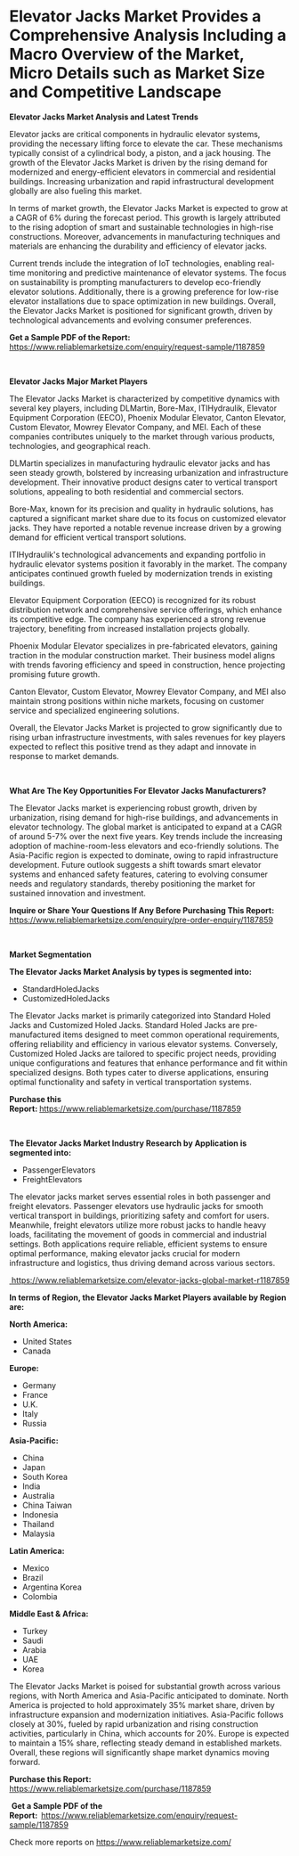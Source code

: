 <p><h1>Elevator Jacks Market Provides a Comprehensive Analysis Including a Macro Overview of the Market, Micro Details such as Market Size and Competitive Landscape</h1></p><p><strong>Elevator Jacks Market Analysis and Latest Trends</strong></p>
<p><p>Elevator jacks are critical components in hydraulic elevator systems, providing the necessary lifting force to elevate the car. These mechanisms typically consist of a cylindrical body, a piston, and a jack housing. The growth of the Elevator Jacks Market is driven by the rising demand for modernized and energy-efficient elevators in commercial and residential buildings. Increasing urbanization and rapid infrastructural development globally are also fueling this market.</p><p>In terms of market growth, the Elevator Jacks Market is expected to grow at a CAGR of 6% during the forecast period. This growth is largely attributed to the rising adoption of smart and sustainable technologies in high-rise constructions. Moreover, advancements in manufacturing techniques and materials are enhancing the durability and efficiency of elevator jacks.</p><p>Current trends include the integration of IoT technologies, enabling real-time monitoring and predictive maintenance of elevator systems. The focus on sustainability is prompting manufacturers to develop eco-friendly elevator solutions. Additionally, there is a growing preference for low-rise elevator installations due to space optimization in new buildings. Overall, the Elevator Jacks Market is positioned for significant growth, driven by technological advancements and evolving consumer preferences.</p></p>
<p><strong>Get a Sample PDF of the Report:&nbsp;</strong> <a href="https://www.reliablemarketsize.com/enquiry/request-sample/1187859?utm_campaign=2337&utm_medium=2&utm_source=Github&utm_content=ia&utm_term=10042025&utm_id=elevator-jacks">https://www.reliablemarketsize.com/enquiry/request-sample/1187859</a></p>
<p>&nbsp;</p>
<p><strong>Elevator Jacks Major Market Players</strong></p>
<p><p>The Elevator Jacks Market is characterized by competitive dynamics with several key players, including DLMartin, Bore-Max, ITIHydraulik, Elevator Equipment Corporation (EECO), Phoenix Modular Elevator, Canton Elevator, Custom Elevator, Mowrey Elevator Company, and MEI. Each of these companies contributes uniquely to the market through various products, technologies, and geographical reach.</p><p>DLMartin specializes in manufacturing hydraulic elevator jacks and has seen steady growth, bolstered by increasing urbanization and infrastructure development. Their innovative product designs cater to vertical transport solutions, appealing to both residential and commercial sectors.</p><p>Bore-Max, known for its precision and quality in hydraulic solutions, has captured a significant market share due to its focus on customized elevator jacks. They have reported a notable revenue increase driven by a growing demand for efficient vertical transport solutions.</p><p>ITIHydraulik's technological advancements and expanding portfolio in hydraulic elevator systems position it favorably in the market. The company anticipates continued growth fueled by modernization trends in existing buildings.</p><p>Elevator Equipment Corporation (EECO) is recognized for its robust distribution network and comprehensive service offerings, which enhance its competitive edge. The company has experienced a strong revenue trajectory, benefiting from increased installation projects globally.</p><p>Phoenix Modular Elevator specializes in pre-fabricated elevators, gaining traction in the modular construction market. Their business model aligns with trends favoring efficiency and speed in construction, hence projecting promising future growth.</p><p>Canton Elevator, Custom Elevator, Mowrey Elevator Company, and MEI also maintain strong positions within niche markets, focusing on customer service and specialized engineering solutions.</p><p>Overall, the Elevator Jacks Market is projected to grow significantly due to rising urban infrastructure investments, with sales revenues for key players expected to reflect this positive trend as they adapt and innovate in response to market demands.</p></p>
<p>&nbsp;</p>
<p><strong>What Are The Key Opportunities For Elevator Jacks Manufacturers?</strong></p>
<p><p>The Elevator Jacks market is experiencing robust growth, driven by urbanization, rising demand for high-rise buildings, and advancements in elevator technology. The global market is anticipated to expand at a CAGR of around 5-7% over the next five years. Key trends include the increasing adoption of machine-room-less elevators and eco-friendly solutions. The Asia-Pacific region is expected to dominate, owing to rapid infrastructure development. Future outlook suggests a shift towards smart elevator systems and enhanced safety features, catering to evolving consumer needs and regulatory standards, thereby positioning the market for sustained innovation and investment.</p></p>
<p><strong>Inquire or Share Your Questions If Any Before Purchasing This Report:</strong> <a href="https://www.reliablemarketsize.com/enquiry/pre-order-enquiry/1187859?utm_campaign=2337&utm_medium=2&utm_source=Github&utm_content=ia&utm_term=10042025&utm_id=elevator-jacks">https://www.reliablemarketsize.com/enquiry/pre-order-enquiry/1187859</a></p>
<p>&nbsp;</p>
<p><strong>Market Segmentation</strong></p>
<p><strong>The Elevator Jacks Market Analysis by types is segmented into:</strong></p>
<p><ul><li>StandardHoledJacks</li><li>CustomizedHoledJacks</li></ul></p>
<p><p>The Elevator Jacks market is primarily categorized into Standard Holed Jacks and Customized Holed Jacks. Standard Holed Jacks are pre-manufactured items designed to meet common operational requirements, offering reliability and efficiency in various elevator systems. Conversely, Customized Holed Jacks are tailored to specific project needs, providing unique configurations and features that enhance performance and fit within specialized designs. Both types cater to diverse applications, ensuring optimal functionality and safety in vertical transportation systems.</p></p>
<p><strong>Purchase this Report:&nbsp;</strong><a href="https://www.reliablemarketsize.com/purchase/1187859?utm_campaign=2337&utm_medium=2&utm_source=Github&utm_content=ia&utm_term=10042025&utm_id=elevator-jacks">https://www.reliablemarketsize.com/purchase/1187859</a></p>
<p>&nbsp;</p>
<p><strong>The Elevator Jacks Market Industry Research by Application is segmented into:</strong></p>
<p><ul><li>PassengerElevators</li><li>FreightElevators</li></ul></p>
<p><p>The elevator jacks market serves essential roles in both passenger and freight elevators. Passenger elevators use hydraulic jacks for smooth vertical transport in buildings, prioritizing safety and comfort for users. Meanwhile, freight elevators utilize more robust jacks to handle heavy loads, facilitating the movement of goods in commercial and industrial settings. Both applications require reliable, efficient systems to ensure optimal performance, making elevator jacks crucial for modern infrastructure and logistics, thus driving demand across various sectors.</p></p>
<p><a href="https://www.reliablemarketsize.com/elevator-jacks-global-market-r1187859?utm_campaign=2337&utm_medium=2&utm_source=Github&utm_content=ia&utm_term=10042025&utm_id=elevator-jacks">&nbsp;https://www.reliablemarketsize.com/elevator-jacks-global-market-r1187859</a></p>
<p><strong>In terms of Region, the Elevator Jacks Market Players available by Region are:</strong></p>
<p>
    <p> <strong> North America: </strong>
        <ul>
            <li>United States</li>
            <li>Canada</li>
        </ul>
        </p> 
    <p> <strong> Europe: </strong>
        <ul>
            <li>Germany</li>
            <li>France</li>
            <li>U.K.</li>
            <li>Italy</li>
            <li>Russia</li>
        </ul>
        </p> 
    <p> <strong> Asia-Pacific: </strong>
        <ul>
            <li>China</li>
            <li>Japan</li>
            <li>South Korea</li>
            <li>India</li>
            <li>Australia</li>
            <li>China Taiwan</li>
            <li>Indonesia</li>
            <li>Thailand</li>
            <li>Malaysia</li>
        </ul>
        </p> 
    <p> <strong> Latin America: </strong>
        <ul>
            <li>Mexico</li>
            <li>Brazil</li>
            <li>Argentina Korea</li>
            <li>Colombia</li>
        </ul>
        </p> 
    <p> <strong> Middle East & Africa: </strong>
        <ul>
            <li>Turkey</li>
            <li>Saudi</li>
            <li>Arabia</li>
            <li>UAE</li>
            <li>Korea</li>
        </ul>
    </p>
    </p>
<p><p>The Elevator Jacks Market is poised for substantial growth across various regions, with North America and Asia-Pacific anticipated to dominate. North America is projected to hold approximately 35% market share, driven by infrastructure expansion and modernization initiatives. Asia-Pacific follows closely at 30%, fueled by rapid urbanization and rising construction activities, particularly in China, which accounts for 20%. Europe is expected to maintain a 15% share, reflecting steady demand in established markets. Overall, these regions will significantly shape market dynamics moving forward.</p></p>
<p><strong>Purchase this Report: </strong><a href="https://www.reliablemarketsize.com/purchase/1187859?utm_campaign=2337&utm_medium=2&utm_source=Github&utm_content=ia&utm_term=10042025&utm_id=elevator-jacks">https://www.reliablemarketsize.com/purchase/1187859</a></p>
<p>&nbsp;<strong>Get a Sample PDF of the Report:&nbsp;&nbsp;</strong><a href="https://www.reliablemarketsize.com/enquiry/request-sample/1187859?utm_campaign=2337&utm_medium=2&utm_source=Github&utm_content=ia&utm_term=10042025&utm_id=elevator-jacks">https://www.reliablemarketsize.com/enquiry/request-sample/1187859</a></p>
<p><strong></strong></p>
<p>Check more reports on <a href="https://www.reliablemarketsize.com/?utm_campaign=2337&utm_medium=2&utm_source=Github&utm_content=ia&utm_term=10042025&utm_id=elevator-jacks">https://www.reliablemarketsize.com/</a></p>